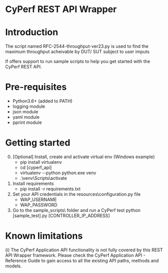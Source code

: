 # CyPerf REST API Wrapper

# Introduction
The script named RFC-2544-throughput-ver23.py is used to find the maximum throughput acheivable by DUT/ SUT subject to user imputs 

If offers support to run sample scripts to help you get started with the CyPerf REST API.

# Pre-requisites
- Python3.6+ (added to PATH)
- logging module
- json module 
- yaml module 
- pprint module 

# Getting started
0. [Optional] Install, create and activate virtual env (Windows example)
    - pip install virtualenv
    - cd [cyperf_api] 
    - virtualenv --python python.exe venv
    - .\venv\Scripts\activate
1. Install requirements
    - pip install -r requirements.txt
2. Set your API credentials in the resources\configuration.py file
    - WAP_USERNAME
    - WAP_PASSWORD
3. Go to the sample_scripts\ folder and run a CyPerf test
    python [sample_test].py [CONTROLLER_IP_ADDRESS]

# Known limitations
(i) The CyPerf Application API functionality is not fully covered by this REST API Wrapper framework.
Please check the CyPerf Application API - Reference Guide to gain access to all the existing API paths, methods and models.

